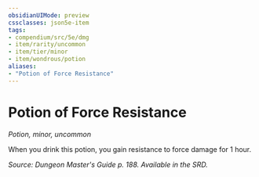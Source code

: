 ```yaml
---
obsidianUIMode: preview
cssclasses: json5e-item
tags:
- compendium/src/5e/dmg
- item/rarity/uncommon
- item/tier/minor
- item/wondrous/potion
aliases: 
- "Potion of Force Resistance"
---
```

# Potion of Force Resistance
*Potion, minor, uncommon*  


When you drink this potion, you gain resistance to force damage for 1 hour.

*Source: Dungeon Master's Guide p. 188. Available in the SRD.*